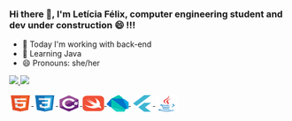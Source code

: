 ### Hi there 👋, I'm Letícia Félix, computer engineering student and dev under construction 😄 !!!

- 🔭 Today I'm working with back-end
- 🌱 Learning Java
- 😄 Pronouns: she/her

<div>
  <a href="https://github.com/LeticiaBapFelix">
  <img height="160em" src="https://github-readme-stats.vercel.app/api?username=LeticiaBapFelix&show_icons=true&theme=dracula&include_all_commits=true&count_private=true"/>
  <img height="160em" src="https://github-readme-stats.vercel.app/api/top-langs/?username=LeticiaBapFelix&layout=compact&langs_count=7&theme=dracula"/>
</div>
  
<div style="display: inline_block"><br>
  <img align="center" alt="Le-HTML" height="30" width="40" src="https://raw.githubusercontent.com/devicons/devicon/master/icons/html5/html5-original.svg">
  <img align="center" alt="Le-CSS" height="30" width="40" src="https://raw.githubusercontent.com/devicons/devicon/master/icons/css3/css3-original.svg">
  <img align="center" alt="Le-Csharp" height="30" width="40" src="https://raw.githubusercontent.com/devicons/devicon/master/icons/csharp/csharp-original.svg">
  <img align="center" alt="Le-Swift" height="30" width="40" src="https://github.com/devicons/devicon/blob/master/icons/swift/swift-original.svg">
  <img align="center" alt="Le-Dart" height="30" width="40" src="https://github.com/devicons/devicon/blob/master/icons/dart/dart-original.svg">
  <img align="center" alt="Le-Flutter" height="30" width="40" src="https://github.com/devicons/devicon/blob/master/icons/flutter/flutter-plain.svg">
  <img align="center" alt="Le-Java" height="30" width="40" src="https://github.com/devicons/devicon/blob/master/icons/java/java-original.svg">
</div>
 


               

